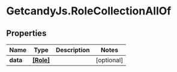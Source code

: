 # GetcandyJs.RoleCollectionAllOf

## Properties

Name | Type | Description | Notes
------------ | ------------- | ------------- | -------------
**data** | [**[Role]**](Role.md) |  | [optional] 


